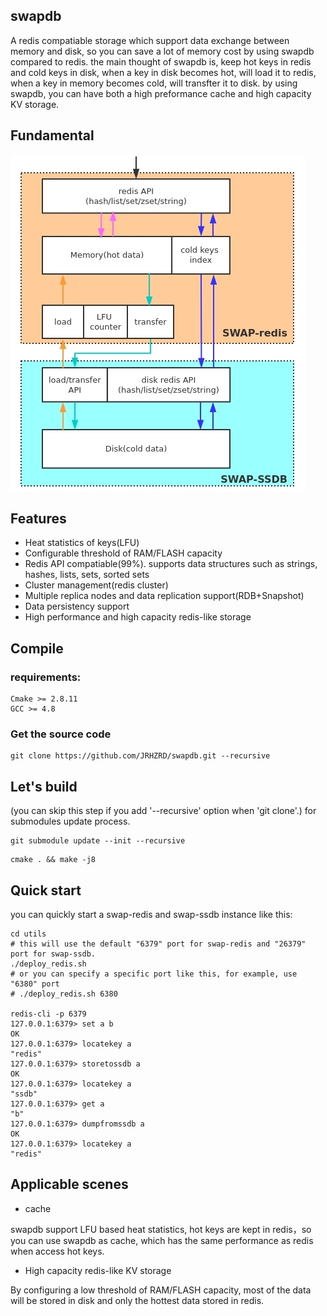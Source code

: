 ## swapdb

A redis compatiable storage which support data exchange between memory and disk, so you can save a lot of memory cost by using swapdb compared to redis. the main thought of swapdb is, keep hot keys in redis and cold keys in disk, when a key in disk becomes hot, will load it to redis, when a key in memory becomes cold, will transfter it to disk. by using swapdb, you can have both a high preformance cache and high capacity KV storage.

## Fundamental

![fundamental](./docs/fundamental.jpg)

## Features

* Heat statistics of keys(LFU)
* Configurable threshold of RAM/FLASH capacity
* Redis API compatiable(99%). supports data structures such as strings, hashes, lists, sets, sorted sets
* Cluster management(redis cluster)
* Multiple replica nodes and data replication support(RDB+Snapshot)
* Data persistency support
* High performance and high capacity redis-like storage

## Compile

### requirements:  
```
Cmake >= 2.8.11
GCC >= 4.8
```

### Get the source code
```
git clone https://github.com/JRHZRD/swapdb.git --recursive
```

## Let's build

(you can skip this step if you add '--recursive' option when 'git clone'.) for submodules update process.
```
git submodule update --init --recursive
```

```
cmake . && make -j8
```

## Quick start

you can quickly start a swap-redis and swap-ssdb instance like this:
```
cd utils
# this will use the default "6379" port for swap-redis and "26379" port for swap-ssdb.
./deploy_redis.sh
# or you can specify a specific port like this, for example, use "6380" port
# ./deploy_redis.sh 6380

redis-cli -p 6379
127.0.0.1:6379> set a b
OK
127.0.0.1:6379> locatekey a
"redis"
127.0.0.1:6379> storetossdb a
OK
127.0.0.1:6379> locatekey a
"ssdb"
127.0.0.1:6379> get a
"b"
127.0.0.1:6379> dumpfromssdb a
OK
127.0.0.1:6379> locatekey a
"redis"
```

## Applicable scenes

* cache

swapdb support LFU based heat statistics, hot keys are kept in redis，so you can use swapdb as cache, which has the same performance as redis when access hot keys.

* High capacity redis-like KV storage

By configuring a low threshold of RAM/FLASH capacity, most of the data will be stored in disk and only the hottest data stored in redis.
